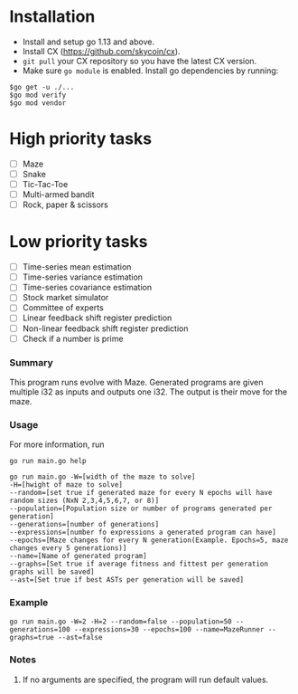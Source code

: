 # Installation

- Install and setup go 1.13 and above.
- Install CX (https://github.com/skycoin/cx).
- `git pull` your CX repository so you have the latest CX version.
- Make sure `go module` is enabled. Install go dependencies by running:
```
$go get -u ./...
$go mod verify 
$go mod vendor
```

# High priority tasks
- [ ] Maze
- [ ] Snake
- [ ] Tic-Tac-Toe
- [ ] Multi-armed bandit
- [ ] Rock, paper & scissors

# Low priority tasks
- [ ] Time-series mean estimation
- [ ] Time-series variance estimation
- [ ] Time-series covariance estimation
- [ ] Stock market simulator
- [ ] Committee of experts
- [ ] Linear feedback shift register prediction
- [ ] Non-linear feedback shift register prediction
- [ ] Check if a number is prime

### Summary

This program runs evolve with Maze. Generated programs are given multiple i32 as inputs and outputs one i32. The output is their move for the maze. 

### Usage
For more information, run
```
go run main.go help 
```

```
go run main.go -W=[width of the maze to solve] 
-H=[hwight of maze to solve]  
--random=[set true if generated maze for every N epochs will have random sizes (NxN 2,3,4,5,6,7, or 8)]
--population=[Population size or number of programs generated per generation]
--generations=[number of generations]
--expressions=[number fo expressions a generated program can have]
--epochs=[Maze changes for every N generation(Example. Epochs=5, maze changes every 5 generations)]
--name=[Name of generated program]
--graphs=[Set true if average fitness and fittest per generation graphs will be saved] 
--ast=[Set true if best ASTs per generation will be saved]
```

### Example
```
go run main.go -W=2 -H=2 --random=false --population=50 --generations=100 --expressions=30 --epochs=100 --name=MazeRunner --graphs=true --ast=false
```

### Notes
1. If no arguments are specified, the program will run default values.
